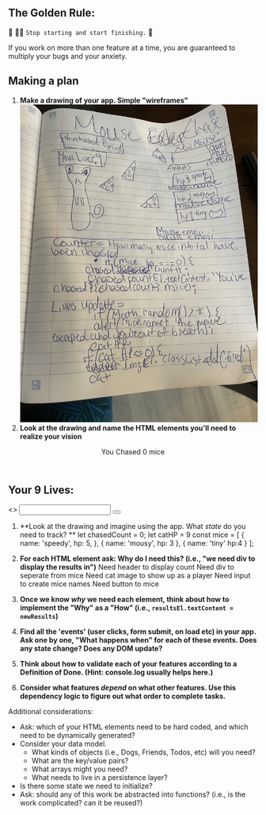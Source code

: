 ## The Golden Rule:

🦸 🦸‍♂️ `Stop starting and start finishing.` 🏁

If you work on more than one feature at a time, you are guaranteed to multiply your bugs and your anxiety.

## Making a plan

1. **Make a drawing of your app. Simple "wireframes"**
   ![wireframe for goblin fighter app](./assets/wireframe%20goblin.jpeg)
1. **Look at the drawing and name the HTML elements you'll need to realize your vision**
 <header id="chased-count"> You Chased 0 mice </header>
 <div class="mouse container">
 <h2>
     Your 9 Lives:<span id="cat-hp">
 </h2>
 <div>
 <cat pics>
 </div>
 </div>
 <>
    <input></input>
    <button></button>

1. **Look at the drawing and imagine using the app. What _state_ do you need to track?
   **
   let chasedCount = 0;
   let catHP = 9
   const mice = [
   {
   name: 'speedy',
   hp: 5,
   },
   {
   name: 'mousy',
   hp: 3
   },
   {
   name: 'tiny'
   hp:4
   }
   ];

1. **For each HTML element ask: Why do I need this? (i.e., "we need div to display the results in")**
   Need header to display count
   Need div to seperate from mice
   Need cat image to show up as a player
   Need input to create mice names
   Need button to mice
1. **Once we know _why_ we need each element, think about how to implement the "Why" as a "How" (i.e., `resultsEl.textContent = newResults`)**
1. **Find all the 'events' (user clicks, form submit, on load etc) in your app. Ask one by one, "What happens when" for each of these events. Does any state change? Does any DOM update?**
1. **Think about how to validate each of your features according to a Definition of Done. (Hint: console.log usually helps here.)**
1. **Consider what features _depend_ on what other features. Use this dependency logic to figure out what order to complete tasks.**

Additional considerations:

-   Ask: which of your HTML elements need to be hard coded, and which need to be dynamically generated?
-   Consider your data model.
    -   What kinds of objects (i.e., Dogs, Friends, Todos, etc) will you need?
    -   What are the key/value pairs?
    -   What arrays might you need?
    -   What needs to live in a persistence layer?
-   Is there some state we need to initialize?
-   Ask: should any of this work be abstracted into functions? (i.e., is the work complicated? can it be reused?)
